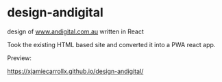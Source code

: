 # design-andigital
design of www.andigital.com.au written in React

Took the existing HTML based site and converted it into a PWA react app.

Preview:

https://xjamiecarrollx.github.io/design-andigital/
